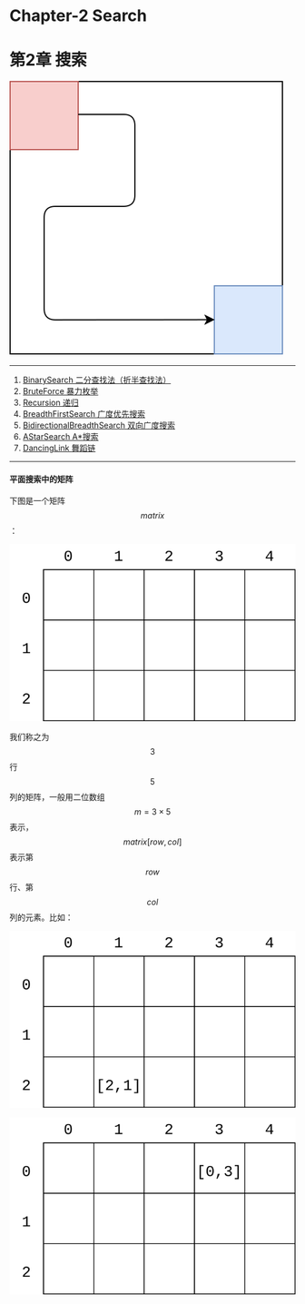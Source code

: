 # Chapter-2 Search
# 第2章 搜索

![Search.svg](res/Search.svg)

--------

1. [BinarySearch 二分查找法（折半查找法）](BinarySearch/)
2. [BruteForce 暴力枚举](BruteForce/)
3. [Recursion 递归](Recursion/)
4. [BreadthFirstSearch 广度优先搜索](BreadthFirstSearch/)
5. [BidirectionalBreadthSearch 双向广度搜索](BidirectionalBreadthSearch/)
6. [AStarSearch A\*搜索](AStarSearch/)
7. [DancingLink 舞蹈链](DancingLink/)

--------

#### 平面搜索中的矩阵

下图是一个矩阵$$ matrix $$：

![KnowledgePoint1.svg](res/KnowledgePoint1.svg)

我们称之为$$ 3 $$行$$ 5 $$列的矩阵，一般用二位数组$$ m = 3 \times 5 $$表示，$$ matrix[row, col] $$表示第$$ row $$行、第$$ col $$列的元素。比如：

![KnowledgePoint2.svg](res/KnowledgePoint2.svg)

![KnowledgePoint3.svg](res/KnowledgePoint3.svg)

